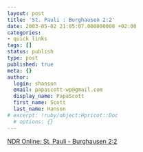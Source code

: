 ```yaml
---
layout: post
title: 'St. Pauli : Burghausen 2:2'
date: 2003-05-02 21:05:07.000000000 +02:00
categories:
- quick links
tags: []
status: publish
type: post
published: true
meta: {}
author:
  login: shanson
  email: papascott-wp@gmail.com
  display_name: PapaScott
  first_name: Scott
  last_name: Hanson
# excerpt: !ruby/object:Hpricot::Doc
  # options: {}
---
```

<p><a title="Goodbye 2nd League for St. Pauli" href="http://www.ndr.de/ndr/sport/arten/fussball/aktuell/2buli_vornach31.html">NDR Online: St. Pauli - Burghausen 2:2</a></p>
